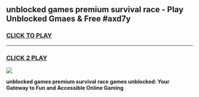 
## unblocked games premium survival race - Play Unblocked Gmaes & Free #axd7y
<h3>
<a href="https://news.freeplayer.one?title=unblocked_games_premium_survival_race&ref=24F">CLICK TO PLAY</a></h3>
<hr>

<h3>
<a href="https://news.freeplayer.one?title=unblocked_games_premium_survival_race&ref=24F">CLICK 2 PLAY</a>
  
</h3>

<a href="https://news.freeplayer.one?title=unblocked_games_premium_survival_race&ref=24F/"><img src="https://clearcache.store/games.png"></a>


**unblocked games premium survival race games unblocked: Your Gateway to Fun and Accessible Online Gaming**
